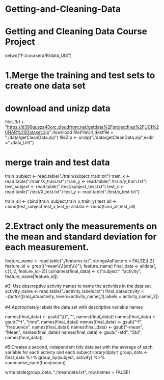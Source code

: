 # Getting-and-Cleaning-Data
# Getting and Cleaning Data Course Project
setwd("F:/coursera/R/data_UIS")
# 1.Merge the training and test sets to create one data set

# download and unizp data
fileURrl <- "https://d396qusza40orc.cloudfront.net/getdata%2Fprojectfiles%2FUCI%20HAR%20Dataset.zip"
download.file(fileUrl,destfile = "./data/getCleanData.zip")
fileZip <- unzip("./data/getCleanData.zip",exdir ="./data_UIS")

# merge train and test data
train_subject <- read.table("./train/subject_train.txt")
train_x <- read.table("./train/X_train.txt")
train_y <- read.table("./train/y_train.txt")
test_subject <- read.table("./test/subject_test.txt")
test_x <- read.table("./test/X_test.txt")
test_y <- read.table("./test/y_test.txt")

train_all <- cbind(train_subject,train_x,train_y)
test_all <- cbind(test_subject,test_x,test_y)
alldata <- rbind(train_all,test_all)

# 2.Extract only the measurements on the mean and standard deviation for each measurement.
feature_name <- read.table("./features.txt", stringsAsFactors = FALSE)[,2]
feature_id <- grep(("mean\\(\\)|std\\(\\)"), feature_name)
final_data <- alldata[, c(1, 2, feature_id+2)]
colnames(final_data) <- c("subject", "activity", feature_name[feature_id])

#3. Use descreptive activity names to name the activities in the data set
activity_name <- read.table("./activity_labels.txt")
final_data$activity <- factor(final_data$activity, levels=activity_name[,1],labels = activity_name[,2])

#4.Appropriately labels the data set with descriptive variable names

names(final_data) <- gsub("\\()", "", names(final_data))
names(final_data) <- gsub("^t", "time", names(final_data))
names(final_data) <- gsub("^f", "frequence", names(final_data))
names(final_data) <- gsub("-mean", "Mean", names(final_data))
names(final_data) <- gsub("-std", "Std", names(final_data))

#5.Creates a second, independent tidy data set with the average of each variable for each activity and each subject
library(dplyr)
group_data <- final_data %>%
  group_by(subject, activity) %>%
  summarise_each(funs(mean))

write.table(group_data, "./meandata.txt", row.names = FALSE)
